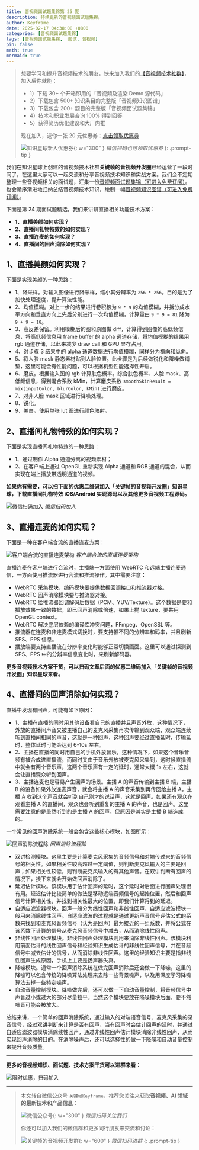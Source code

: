 ```yaml
---
title: 音视频面试题集锦第 25 期
description: 持续更新的音视频面试题集锦。
author: Keyframe
date: 2025-02-17 04:38:08 +0800
categories: [音视频面试题集锦]
tags: [音视频面试题集锦,  面试, 音视频]
pin: false
math: true
mermaid: true
---
```


>想要学习和提升音视频技术的朋友，快来加入我们的<a href="https://t.zsxq.com/jRprT" target="_blank" rel="noopener noreferrer">【音视频技术社群】</a>，加入后你就能：
>
>- 1）下载 30+ 个开箱即用的「音视频及渲染 Demo 源代码」
>- 2）下载包含 500+ 知识条目的完整版「音视频知识图谱」
>- 3）下载包含 200+ 题目的完整版「音视频面试题集锦」
>- 4）技术和职业发展咨询 100% 得到回答
>- 5）获得简历优化建议和大厂内推
>  
>现在加入，送你一张 20 元优惠券：<a href="https://t.zsxq.com/jRprT" target="_blank" rel="noopener noreferrer">点击领取优惠券</a>
>
>![知识星球新人优惠券](assets/img/keyframe-zsxq-coupon.png){: w="300" }
>_微信扫码也可领取优惠券_
{: .prompt-tip }


我们在知识星球上创建的音视频技术社群**关键帧的音视频开发圈**已经运营了一段时间了，在这里大家可以一起交流和分享音视频技术知识和实战方案。我们会不定期整理一些音视频相关的面试题，汇集一份[音视频面试题集锦（可进入免费订阅）](https://mp.weixin.qq.com/mp/appmsgalbum?__biz=MjM5MTkxOTQyMQ==&action=getalbum&album_id=2380776196751425539#wechat_redirect)。也会循序渐进地归纳总结音视频技术知识，绘制一幅[音视频知识图谱（可进入免费订阅）](https://mp.weixin.qq.com/mp/appmsgalbum?__biz=MjM5MTkxOTQyMQ==&action=getalbum&album_id=2349658423078092802#wechat_redirect)。


下面是第 24 期面试题精选，我们来讲讲直播相关功能技术方案：


- **1、直播美颜如何实现？**
- **2、直播间礼物特效的如何实现？**
- **3、直播连麦的如何实现？**
- **4、直播间的回声消除如何实现？**



## 1、直播美颜如何实现？


下面是实现美颜的一种思路：

- 1、降采样。对输入图像进行降采样，缩小其分辨率为 `256 * 256`。目的是为了加快处理速度，提升算法性能。
- 2、均值模糊。对上一步的结果进行卷积核为 `9 * 9` 的均值模糊，并拆分成水平方向和垂直方向上先后分别进行一次均值模糊，计算量由 `9 * 9 = 81` 降为 `9 + 9 = 18`。
- 3、高反差保留。利用模糊后的图和原图做 diff，计算得到图像的高低频信息，将高低频信息用 frame buffer 的 alpha 通道存储，将均值模糊的结果用 rgb 通道存储，以此来减少 draw call 和 GPU 显存占用。
- 4、对步骤 3 结果中的 alpha 通道数据进行均值模糊，同样分为横向和纵向。
- 5、将人脸 mask 静态素材贴到人脸位置。此步骤是为后续做锐化和降噪做铺垫，这里可能会有性能问题，可以根据机型性能选择性开启。
- 6、磨皮。根据输入图的 rgb 计算肤色概率。综合肤色概率、人脸 mask、高低频信息，得到混合系数 kMin，计算磨皮系数 `smoothSkinResult = mix(inputColor, blurColor, kMin)` 进行磨皮。
- 7、对非人脸 mask 区域进行降噪处理。
- 8、锐化。
- 9、美白。使用单张 lut 图进行颜色映射。




## 2、直播间礼物特效的如何实现？

下面是实现直播间礼物特效的一种思路：

- 1、通过制作 Alpha 通道分离的视频素材；
- 2、在客户端上通过 OpenGL 重新实现 Alpha 通道和 RGB 通道的混合，从而实现在端上播放带透明通道的视频。


**如果你有需要，可以扫下面的优惠二维码加入「关键帧的音视频开发圈」知识星球，下载直播间礼物特效 iOS/Android 实现源码以及其他更多音视频工程源码。**

![微信扫码加入](assets/img/keyframe-zsxq.png)
_微信扫码加入_





## 3、直播连麦的如何实现？

下面是一种在客户端合流的直播连麦方案：


![客户端合流的直播连麦架构](assets/resource/av-interview-qa/live-link-1.png)
_客户端合流的直播连麦架构_

直播连麦在客户端进行合流时，主播端一方面使用 WebRTC 和远端主播连麦通信，一方面使用推流器进行合流和推流操作。其中需要注意：

- WebRTC 采集模块、编码模块要提供数据回调接口和推流器对接。
- WebRTC 回声消除模块要与推流器对接。
- WebRTC 给推流器回调解码后数据（PCM、YUV/Texture）。这个数据是要和播放效果一致的数据，即已回声消除或倍速，如果上抛 texture，要共用 OpenGL context。
- WebRTC 解决底层依赖的编译库冲突问题，FFmpeg、OpenSSL 等。
- 推流器在连麦和非连麦模式切换时，要支持推不同的分辨率和码率，并且刷新 SPS、PPS 信息。
- 播放端要支持直播流在分辨率变化时能够正常切换画面。这里可以通过探测到 SPS、PPS 中的分辨率信息变化时，来刷新解码器。


**更多音视频技术方案干货，可以扫码文章后面的优惠二维码加入「关键帧的音视频开发圈」知识星球来看。**



## 4、直播间的回声消除如何实现？


直播中发现有回声，可能有如下原因：

- 1、主播在直播的同时用其他设备看自己的直播并且声音外放，这种情况下，外放的直播间声音又被主播自己的麦克风采集再次传输到观众端，观众端连续听到直播间相同的声音，这就是一种回声，这种回声要经过直播延时、传输延时，整体延时可能会达到 6-10s 左右。
- 2、主播在直播的同时用自己的手机外放音乐，这种情况下，如果这个音乐音频有被合成进直播流，而同时又由于音乐外放被麦克风采集到，这时候直播流中就会有两个音乐声，这两个音乐声有一定的延时，通常大概 1s 左右，这就会让直播观众听到回声。
- 3、主播连麦也是容易产生回声的场景。主播 A 的声音传输到主播 B 端，主播 B 的设备如果外放连麦声音，就会将主播 A 的声音采集到再传回给主播 A，主播 A 收到这个声音就会听到自己刚才的说话声，这就是回声。如果还有观众在观看主播 A 的直播间，观众也会听到重复的主播 A 的声音，也是回声。这里需要注意的是虽然听到的是主播 A 的回声，但原因是其实是主播 B 端造成的。

一个常见的回声消除系统一般会包含这些核心模块，如图所示：


![回声消除流程除](assets/resource/av-interview-qa/ANC.png)
_回声消除流程除_

- 双讲检测模块。这里主要是计算麦克风采集的音频信号和对端传过来的音频信号的相关性。如果相关性较高超过一定阈值，则判断麦克风输入的主要是回声；如果相关性较低，则判断麦克风输入的有其他声音。在双讲判断有回声的情况下，接下来就会开始做回声消除了。
- 延迟估计模块。该模块用于估计回声的延时，这个延时对后面进行回声处理很有用。延迟估计比较简单的做法是移动远端音频信号的起始位置，然后和回声信号计算相关性，并找到相关性最大的位置，即我们计算得到的延迟。
- 自适应滤波器模块。回声一般分为线性回声和非线性回声，自适应滤波模块一般用来消除线性回声。自适应滤波的过程就是通过更新声音信号评估公式的系数来找到和麦克风音频信号（认为是回声）最为接近的一组系数，并将公式在该系数下计算的信号从麦克风音频信号中减去，从而消除线性回声。
- 非线性回声处理模块。非线性回声处理模块则用来消除非线性回声。该模块利用前面估计的线性回声信号和经验知识生成估计的非线性回声信号，并在音频信号中减去估计的信号，从而消除非线性回声。这里的经验知识主要是指非线性回声生成原因，手机上主要是扬声器失真。
- 降噪模块。通常一个回声消除系统在做完回声消除后还会做一下降噪，这里的降噪可以包含传统的降噪算法处理来去除一些背景噪声，以及用深度学习降噪算法去掉一些特定噪声。
- 自动音量控制模块。降噪做完后，还可以做一下自动音量控制，将音频信号中声音过小或过大的部分尽量拉平。当然这个模块要放在降噪模块后面，要不然噪音可能会被放大。

总结来讲，一个简单的回声消除系统，通过输入的对端语音信号、麦克风采集的录音信号，经过双讲判断来计算是否有回声，当有回声时会估计回声的延时，并通过自适应滤波器模块消除线性回声，通过非线性回声估计模块消除非线性回声，从而实现回声消除的目的。在消除噪声后，还可以选择性的做一下降噪和自动音量控制来提升音频质量。




---

**更多的音视频知识、面试题、技术方案干货可以进群来看：**

![限时优惠，扫码加入](assets/img/keyframe-zsxq.png)








---

> 本文转自微信公众号 `关键帧Keyframe`，推荐您关注来获取**音视频、AI 领域的最新技术和产品信息**：
>
>![微信公众号](assets/img/keyframe-mp.jpg){: w="300" }
>_微信扫码关注我们_
>
>你还可以加入我们的微信群和更多同行朋友来交流和讨论：
>
>![关键帧的音视频开发群](assets/img/av-wechat-group.jpg){: w="600" }
>_微信扫码进群_
{: .prompt-tip }

